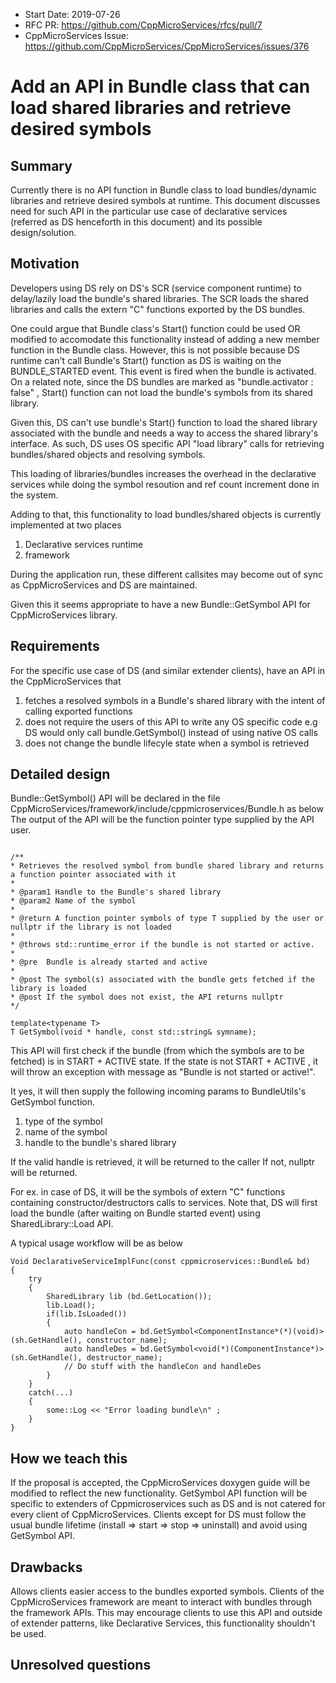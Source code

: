 - Start Date: 2019-07-26
- RFC PR: https://github.com/CppMicroServices/rfcs/pull/7
- CppMicroServices Issue: https://github.com/CppMicroServices/CppMicroServices/issues/376

# Add an API in Bundle class that can load shared libraries and retrieve desired symbols

## Summary

Currently there is no API function in Bundle class to load bundles/dynamic libraries and retrieve desired symbols at runtime.
This document discusses need for such API in the particular use case of declarative services (referred as DS henceforth in this document) and its possible design/solution.

## Motivation

Developers using DS rely on DS's SCR (service component runtime) to delay/lazily load the bundle's shared libraries. 
The SCR loads the shared libraries and calls the extern "C" functions exported by the DS bundles.

One could argue that Bundle class's Start() function could be used OR modified to accomodate this functionality instead of adding a new member function in the Bundle class.
However, this is not possible because DS runtime can't call Bundle's Start() function as DS is waiting on the BUNDLE_STARTED event. This event is fired when the bundle is activated.
On a related note, since the DS bundles are marked as  "bundle.activator : false" , Start() function can not load the bundle's symbols from its shared library.

Given this, DS can't use bundle's Start() function to load the shared library associated with the bundle and needs a way to access the shared library's interface.
As such, DS uses OS specific API "load library" calls for retrieving bundles/shared objects and resolving symbols.

This loading of libraries/bundles increases the overhead in the declarative services while doing the symbol resoution and ref count increment done in the system.

Adding to that, this functionality to load bundles/shared objects is currently implemented at two places

1) Declarative services runtime
2) framework 

During the application run, these different callsites may become out of sync as CppMicroServices and DS are maintained.

Given this it seems appropriate to have a new Bundle::GetSymbol API for CppMicroServices library.

## Requirements

For the specific use case of DS (and similar extender clients), have an API in the CppMicroServices that

1) fetches a resolved symbols in a Bundle's shared library with the intent of calling exported functions
2) does not require the users of this API to write any OS specific code e.g DS would only call bundle.GetSymbol() instead of using native OS calls
3) does not change the bundle lifecyle state when a symbol is retrieved

## Detailed design

Bundle::GetSymbol() API will be declared in the file CppMicroServices/framework/include/cppmicroservices/Bundle.h as below
The output of the API will be the function pointer type supplied by the API user.

```

/**
* Retrieves the resolved symbol from bundle shared library and returns a function pointer associated with it
* 
* @param1 Handle to the Bundle's shared library
* @param2 Name of the symbol
*
* @return A function pointer symbols of type T supplied by the user or nullptr if the library is not loaded
* 
* @throws std::runtime_error if the bundle is not started or active.
*
* @pre  Bundle is already started and active
*
* @post The symbol(s) associated with the bundle gets fetched if the library is loaded
* @post If the symbol does not exist, the API returns nullptr 
*/

template<typename T>
T GetSymbol(void * handle, const std::string& symname);

```
This API will first check if the bundle (from which the symbols are to be fetched) is in START + ACTIVE state.
If the state is not START + ACTIVE , it will throw an exception with message as "Bundle is not started or active!".

It yes, it will then supply the following incoming params to BundleUtils's GetSymbol function.

1) type of the symbol
2) name of the symbol
3) handle to the bundle's shared library 

If the valid handle is retrieved, it will be returned to the caller
If not, nullptr will be returned.

For ex. in case of DS, it will be the symbols of extern "C" functions containing constructor/destructors calls to services.
Note that, DS will first load the bundle (after waiting on Bundle started event) using SharedLibrary::Load API.

A typical usage workflow will be as below
```
Void DeclarativeServiceImplFunc(const cppmicroservices::Bundle& bd)
{
    try
    {
        SharedLibrary lib (bd.GetLocation());
        lib.Load();
        if(lib.IsLoaded())
        {
            auto handleCon = bd.GetSymbol<ComponentInstance*(*)(void)>(sh.GetHandle(), constructor_name);
            auto handleDes = bd.GetSymbol<void(*)(ComponentInstance*)>(sh.GetHandle(), destructor_name);
            // Do stuff with the handleCon and handleDes
        }
    }
    catch(...)
    {
        some::Log << "Error loading bundle\n" ;
    }    
}
```


## How we teach this

If the proposal is accepted, the CppMicroServices doxygen guide will be modified to reflect the new functionality.
GetSymbol API function will be specific to extenders of Cppmicroservices such as DS and is not catered for every client of CppMicroServices.
Clients except for DS must follow the usual bundle lifetime (install => start => stop => uninstall) and avoid using GetSymbol API.

## Drawbacks

Allows clients easier access to the bundles exported symbols. Clients of the CppMicroServices framework are meant to interact with bundles through the framework APIs. This may encourage clients to use this API and outside of extender patterns, like Declarative Services, this functionality shouldn't be used.

## Unresolved questions

